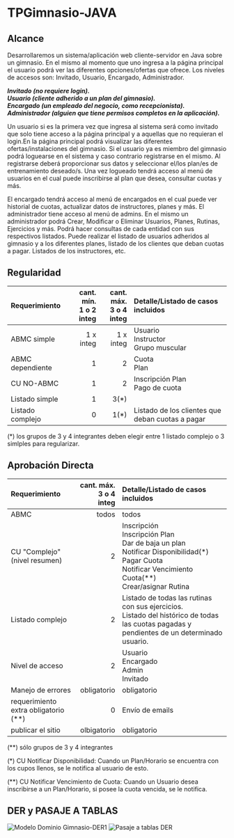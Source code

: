 # TPGimnasio-JAVA

## Alcance
Desarrollaremos un sistema/aplicación web cliente-servidor en Java sobre un gimnasio. En el mismo al momento que uno ingresa a la página principal el usuario podrá ver las diferentes opciones/ofertas que ofrece. Los niveles de accesos son: Invitado, Usuario, Encargado, Administrador.


_<b>Invitado (no requiere login).<br>
Usuario (cliente adherido a un plan del gimnasio).<br>
Encargado (un empleado del negocio, como recepcionista).<br>
Administrador (alguien que tiene permisos completos en la aplicación).</b>_

Un usuario si es la primera vez que ingresa al sistema será como invitado que solo tiene acceso a la página principal y a aquellas que no requieran el login.En la página principal podrá visualizar las diferentes ofertas/instalaciones del gimnasio. Si el usuario ya es miembro del gimnasio podrá loguearse en el sistema y caso contrario registrarse en el mismo. Al registrarse deberá proporcionar sus datos y seleccionar el/los plan/es de entrenamiento deseado/s. Una vez logueado tendrá acceso al menú de usuarios en el cual puede inscribirse al plan que desea, consultar cuotas y más.

El encargado tendrá acceso al menú de encargados en el cual puede ver historial de cuotas, actualizar datos de instructores, planes y más. El administrador tiene acceso al menú de admins. En el mismo un administrador podrá Crear, Modificar o Eliminar Usuarios, Planes, Rutinas, Ejercicios y más. Podrá hacer consultas de cada entidad con sus respectivos listados. Puede realizar el listado de usuarios adheridos al gimnasio y a los diferentes planes, listado de los clientes que deban cuotas a pagar. Listados de los instructores, etc.



## Regularidad

|Requerimiento|cant. mín.<br>1 o 2 integ|cant. máx.<br>3 o 4 integ|Detalle/Listado de casos incluidos|
|:-|-:|-:|:-|
|ABMC simple|1 x integ|1 x integ|Usuario<br>Instructor<br>Grupo muscular
|ABMC dependiente|1|2|Cuota<br>Plan
|CU NO-ABMC|1|2| Inscripción Plan<br>Pago de cuota
|Listado simple|1|3(*)| 
|Listado complejo|0|1(*)|Listado de los clientes que deban cuotas a pagar

(\*) los grupos de 3 y 4 integrantes deben elegir entre 1 listado complejo o 3 simlples para regularizar.


## Aprobación Directa

|Requerimiento|cant. máx.<br>3 o 4 integ|Detalle/Listado de casos incluidos|
|:-|-:|:-|
|ABMC|todos|todos
|CU "Complejo"(nivel resumen)|2|Inscripción<br>Inscripción Plan<br>Dar de baja un plan<br>Notificar Disponibilidad(*)<br>Pagar Cuota<br>Notificar Vencimiento Cuota(**)<br>Crear/asignar Rutina
|Listado complejo|2| Listado de todas las rutinas con sus ejercicios.<br>Listado del histórico de todas las cuotas pagadas y pendientes de un determinado usuario.
|Nivel de acceso|2| Usuario<br>Encargado<br>Admin<br>Invitado
|Manejo de errores|obligatorio|obligatorio||
|requerimiento extra obligatorio (**)|0|Envío de emails|
|publicar el sitio|olbigatorio|obligatorio||

(\*\*) sólo grupos de 3 y 4 integrantes

(*) CU Notificar Disponibilidad: Cuando un Plan/Horario se encuentra con los cupos llenos, se le notifica al usuario de esto.

(**) CU Notificar Vencimiento de Cuota: Cuando un Usuario desea inscribirse a un Plan/Horario, si posee la cuota vencida, se le notifica.

## DER y PASAJE A TABLAS
![Modelo Dominio Gimnasio-DER1](https://user-images.githubusercontent.com/65139347/201540744-be58d700-904e-4707-a4e9-f7a5b3c4dc45.png)
![Pasaje a tablas DER](https://user-images.githubusercontent.com/65139347/201540737-0545fe3e-46ad-4f2c-a70c-bc935f274d43.png)

